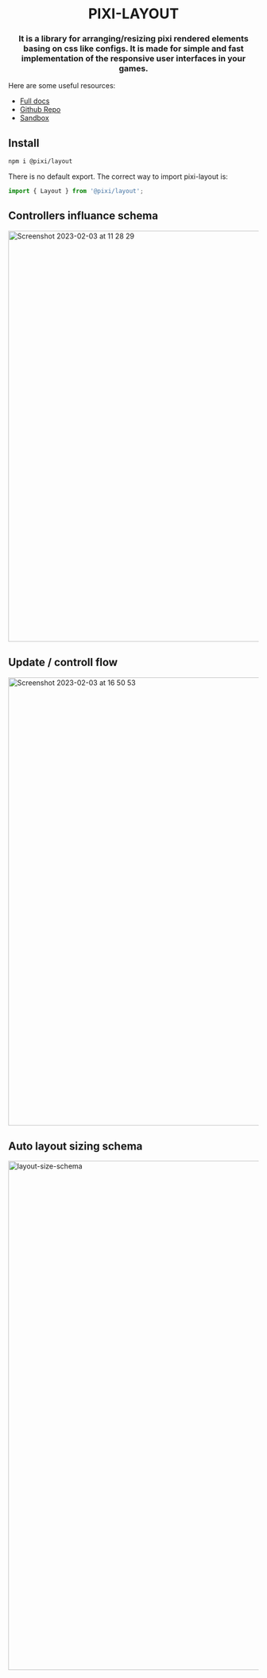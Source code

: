 <div align="center">
    <h1>PIXI-LAYOUT</h1>
    <h3>It is a library for arranging/resizing pixi rendered elements basing on css like configs. It is made for simple and fast implementation of the responsive user interfaces in your games.</h3>
</div>

Here are some useful resources:

-   [Full docs](https://pixijs.io/layout/)
-   [Github Repo](https://github.com/pixijs/layout)
-   [Sandbox](https://pixijs.io/layout/storybook)

## Install

```sh
npm i @pixi/layout
```

There is no default export. The correct way to import pixi-layout is:

```js
import { Layout } from '@pixi/layout';
```

## Controllers influance schema

<img width="827" alt="Screenshot 2023-02-03 at 11 28 29" src="https://user-images.githubusercontent.com/11766115/216563791-c4363601-00cd-47ec-a338-95b06baf9e2d.png">

## Update / controll flow

<img width="902" alt="Screenshot 2023-02-03 at 16 50 53" src="https://user-images.githubusercontent.com/11766115/216633721-3cf572ab-0113-4b48-b593-4fb3777a0688.png">

## Auto layout sizing schema

<img width="1025" alt="layout-size-schema" src="https://user-images.githubusercontent.com/11766115/219637702-31d89636-373d-4ad8-8dc8-73f5c79e854b.png">
